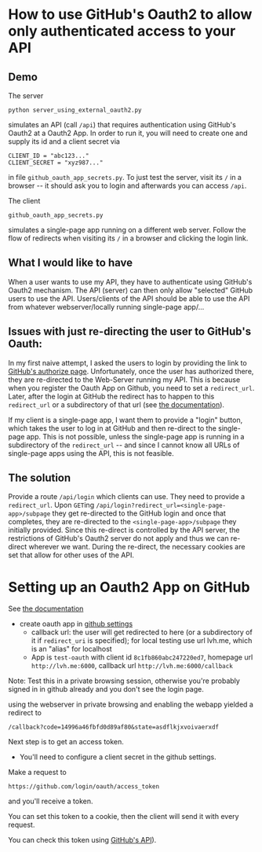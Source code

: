 # How to use GitHub's Oauth2 to allow only authenticated access to your API


## Demo

The server

    python server_using_external_oauth2.py

simulates an API (call `/api`) that requires authentication using GitHub's Oauth2 at a Oauth2 App.
In order to run it, you will need to create one and supply its id and a client secret via

    CLIENT_ID = "abc123..."
    CLIENT_SECRET = "xyz987..."

in file `github_oauth_app_secrets.py`.
To just test the server, visit its `/` in a browser -- it should ask you to login and afterwards you can access `/api`.

The client

    github_oauth_app_secrets.py

simulates a single-page app running on a different web server.
Follow the flow of redirects when visiting its `/` in a browser and clicking the login link.


## What I would like to have

When a user wants to use my API, they have to authenticate using GitHub's Oauth2 mechanism.
The API (server) can then only allow "selected" GitHub users to use the API.
Users/clients of the API should be able to use the API from whatever webserver/locally running single-page app/...


## Issues with just re-directing the user to GitHub's Oauth:

In my first naive attempt, I asked the users to login by providing the link to
[GitHub's authorize page](https://github.com/login/oauth/authorize).
Unfortunately, once the user has authorized there, they are re-directed to the Web-Server running my API.
This is because when you register the Oauth App on Github, you need to set a `redirect_url`.
Later, after the login at GitHub the redirect has to happen to this `redirect_url` or a subdirectory of that url
(see [the documentation](https://docs.github.com/en/developers/apps/building-oauth-apps/authorizing-oauth-apps#redirect-urls)).

If my client is a single-page app, I want them to provide a "login" button, which takes the user to log in at GitHub and then re-direct to the single-page app.
This is not possible, unless the single-page app is running in a subdirectory of the `redirect_url` -- and since I cannot know all URLs of single-page apps using the API, this is not feasible.


## The solution

Provide a route `/api/login` which clients can use.
They need to provide a `redirect_url`.
Upon `GET`ing `/api/login?redirect_url=<single-page-app>/subpage` they get re-directed to the GitHub login and once that completes, they are re-directed to the `<single-page-app>/subpage` they initially provided.
Since this re-direct is controlled by the API server, the restrictions of GitHub's Oauth2 server do not apply and thus we can re-direct wherever we want.
During the re-direct, the necessary cookies are set that allow for other uses of the API.



# Setting up an Oauth2 App on GitHub

See [the documentation](https://docs.github.com/en/developers/apps/building-oauth-apps/authorizing-oauth-apps)

- create oauth app in [github settings](https://github.com/settings/applications/new)
    - callback url: the user will get redirected to here (or a subdirectory of it if `redirect_uri` is specified); for local testing use url lvh.me, which is an "alias" for localhost
    - App is `test-oauth` with client id `8c1fb860abc247220ed7`, homepage url `http://lvh.me:6000`, callback url `http://lvh.me:6000/callback`

Note: Test this in a private browsing session, otherwise you're probably signed in in github already and you don't see the login page.

using the webserver in private browsing and enabling the webapp yielded a redirect to

    /callback?code=14996a46fbfd0d89af80&state=asdflkjxvoivaerxdf

Next step is to get an access token.

- You'll need to configure a client secret in the github settings.

Make a request to

    https://github.com/login/oauth/access_token


and you'll receive a token.

You can set this token to a cookie, then the client will send it with every request.

You can check this token using
[GitHub's API](https://docs.github.com/en/enterprise-server@3.0/rest/reference/apps#check-a-token)).